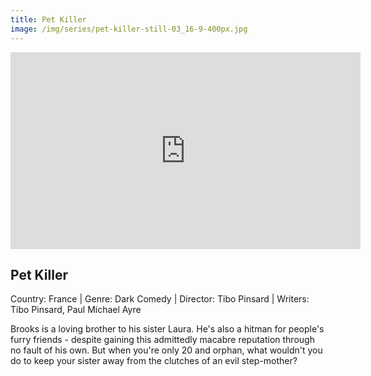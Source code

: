 ```yaml
---
title: Pet Killer
image: /img/series/pet-killer-still-03_16-9-400px.jpg
---
```

<iframe width="560" height="315" src="https://www.youtube-nocookie.com/embed/FygxOlO9hA8?controls=1" frameborder="0" allow="accelerometer; autoplay; encrypted-media; gyroscope; picture-in-picture" allowfullscreen></iframe>

## Pet Killer
Country: France | Genre: Dark Comedy | Director: Tibo Pinsard | Writers: Tibo Pinsard, Paul Michael Ayre

Brooks is a loving brother to his sister Laura. He's also a hitman for people's furry friends - despite gaining this admittedly macabre reputation through no fault of his own. But when you're only 20 and orphan, what wouldn't you do to keep your sister away from the clutches of an evil step-mother?